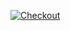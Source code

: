 [![Checkout](https://github.com/PecorinoDev/MalisiusMCServer-Paper/actions/workflows/checkout.yml/badge.svg?branch=main)](https://github.com/PecorinoDev/MalisiusMCServer-Paper/actions/workflows/checkout.yml)
